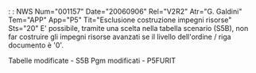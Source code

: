  :  : NWS Num="001157" Date="20060906" Rel="V2R2" Atr="G. Galdini" Tem="APP" App="P5" Tit="Esclusione costruzione impegni risorse" Sts="20"
E' possibile, tramite una scelta nella tabella scenario (S5B), non far costruire gli impegni risorse
avanzati se il livello dell'ordine / riga documento è '0'.

Tabelle modificate - S5B
Pgm modificati - P5FURIT
